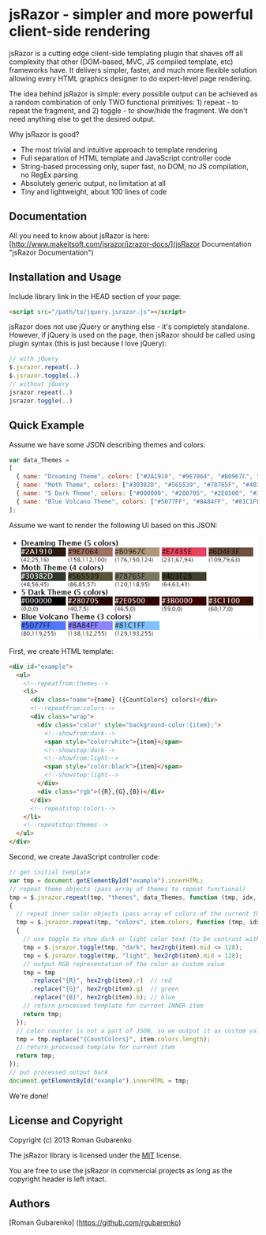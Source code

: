 # jsRazor - simpler and more powerful client-side rendering

jsRazor is a cutting edge client-side templating plugin that shaves off all complexity that other (DOM-based, MVC, JS compiled template, etc) frameworks have. It delivers simpler, faster, and much more flexible solution allowing every HTML graphics designer to do expert-level page rendering.

The idea behind jsRazor is simple: every possible output can be achieved as a random combination of only TWO functional primitives: 1) repeat - to repeat the fragment, and 2) toggle - to show/hide the fragment. We don't need anything else to get the desired output.

Why jsRazor is good?
- The most trivial and intuitive approach to template rendering
- Full separation of HTML template and JavaScript controller code
- String-based processing only, super fast, no DOM, no JS compilation, no RegEx parsing
- Absolutely generic output, no limitation at all
- Tiny and lightweight, about 100 lines of code

## Documentation

All you need to know about jsRazor is here: [http://www.makeitsoft.com/jsrazor/jzrazor-docs/](jsRazor Documentation "jsRazor Documentation")

## Installation and Usage

Include library link in the HEAD section of your page: 

``` html
<script src="/path/to/jquery.jsrazor.js"></script>
```

jsRazor does not use jQuery or anything else - it's completely standalone. However, if jQuery is used on the page, then jsRazor should be called using plugin syntax (this is just because I love jQuery):

``` javascript
// with jQuery
$.jsrazor.repeat(..)
$.jsrazor.toggle(..)
// without jQuery
jsrazor.repeat(..)
jsrazor.toggle(..)
``` 

## Quick Example

Assume we have some JSON describing themes and colors:

``` javascript
var data_Themes =
[
  { name: "Dreaming Theme", colors: ["#2A1910", "#9E7064", "#B0967C", "#E7435E", "#6D4F3F"] },
  { name: "Moth Theme", colors: ["#30382D", "#565539", "#78765F", "#403F2B"] },
  { name: "5 Dark Theme", colors: ["#000000", "#280705", "#2E0500", "#3B0000", "#3C1100"] },
  { name: "Blue Volcano Theme", colors: ["#5077FF", "#8A84FF", "#81C1FF"] }
];
```

Assume we want to render the following UI based on this JSON: 

![jsRazor Example Output](example.png "jsRazor Example Output")

First, we create HTML template:

``` html
<div id="example">
  <ul>
    <!--repeatfrom:themes-->
    <li> 
      <div class="name">{name} ({CountColors} colors)</div>
      <!--repeatfrom:colors-->
      <div class="wrap">
        <div class="color" style="background-color:{item};">
          <!--showfrom:dark-->
          <span style="color:white">{item}</span>
          <!--showstop:dark-->
          <!--showfrom:light-->
          <span style="color:black">{item}</span>
          <!--showstop:light-->
        </div>
        <div class="rgb">({R},{G},{B})</div>
      </div>
      <!--repeatstop:colors-->
    </li>  
    <!--repeatstop:themes-->
  </ul>
</div>
```

Second, we create JavaScript controller code:

``` javascript
// get initial template
var tmp = document.getElementById("example").innerHTML; 
// repeat theme objects (pass array of themes to repeat functional)
tmp = $.jsrazor.repeat(tmp, "themes", data_Themes, function (tmp, idx, item)
{
  // repeat inner color objects (pass array of colors of the current theme item)
  tmp = $.jsrazor.repeat(tmp, "colors", item.colors, function (tmp, idx, item)
  {
    // use toggle to show dark or light color text (to be contrast with background)
    tmp = $.jsrazor.toggle(tmp, "dark", hex2rgb(item).mid <= 128);
    tmp = $.jsrazor.toggle(tmp, "light", hex2rgb(item).mid > 128);
    // output RGB representation of the color as custom value
    tmp = tmp
      .replace("{R}", hex2rgb(item).r)  // red
      .replace("{G}", hex2rgb(item).g)  // green
      .replace("{B}", hex2rgb(item).b); // blue
    // return processed template for current INNER item
    return tmp;
  });
  // color counter is not a part of JSON, so we output it as custom value
  tmp = tmp.replace("{CountColors}", item.colors.length);
  // return processed template for current item
  return tmp;
});
// put processed output back
document.getElementById("example").innerHTML = tmp;
```

We're done! 

## License and Copyright

Copyright (c) 2013 Roman Gubarenko

The jsRazor library is licensed under the [MIT](MIT-LICENSE.txt "MIT License Link") license.

You are free to use the jsRazor in commercial projects as long as the copyright header is left intact.

## Authors

[Roman Gubarenko] (https://github.com/rgubarenko)
